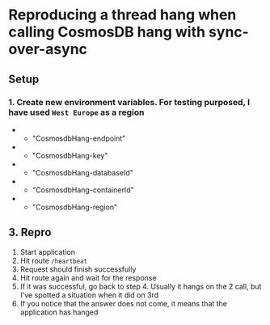 # Reproducing a thread hang when calling CosmosDB hang with sync-over-async 

## Setup

### 1. Create new environment variables. For testing purposed, I have used `West Europe` as a region

- - "CosmosdbHang-endpoint"
- - "CosmosdbHang-key"
- - "CosmosdbHang-databaseId"
- - "CosmosdbHang-containerId"
- - "CosmosdbHang-region"

## 3. Repro

1. Start application
2. Hit route `/heartbeat`
3. Request should finish successfully
4. Hit route again and wait for the response
5. If it was successful, go back to step 4. Usually it hangs on the 2 call, but I've spotted a situation when it did on 3rd
6. If you notice that the answer does not come, it means that the application has hanged